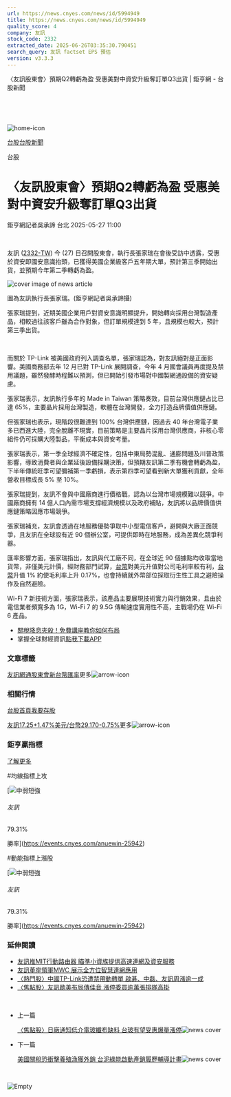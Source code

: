 ```yaml
---
url: https://news.cnyes.com/news/id/5994949
title: https://news.cnyes.com/news/id/5994949
quality_score: 4
company: 友訊
stock_code: 2332
extracted_date: 2025-06-26T03:35:30.790451
search_query: 友訊 factset EPS 預估
version: v3.3.3
---
```


〈友訊股東會〉預期Q2轉虧為盈 受惠美對中資安升級奪訂單Q3出貨 | 鉅亨網 - 台股新聞

‌

‌

![home-icon](/assets/icons/breadCrumb/symbol-icon-home.svg)

[台股](/news/cat/tw_stock)[台股新聞](/news/cat/tw_stock_news)

台股

# 〈友訊股東會〉預期Q2轉虧為盈 受惠美對中資安升級奪訂單Q3出貨

鉅亨網記者吳承諦 台北 2025-05-27 11:00

‌

友訊 ([2332-TW](https://www.cnyes.com/twstock/2332)) 今 (27) 日召開股東會，執行長張家瑞在會後受訪中透露，受惠於資安即國安意識抬頭，已獲得美國企業級客戶五年期大單，預計第三季開始出貨，並預期今年第二季轉虧為盈。

![cover image of news article](/_next/image?url=https%3A%2F%2Fcimg.cnyes.cool%2Fprod%2Fnews%2F5994949%2Fl%2F24a7621cd848efaa2c0041e2ac457cc7.jpg&w=3840&q=75)

圖為友訊執行長張家瑞。(鉅亨網記者吳承諦攝)

張家瑞提到，近期美國企業用戶對資安意識明顯提升，開始轉向採用台灣製造產品，相較過往該客戶雖為合作對象，但訂單規模達到 5 年，且規模也較大，預計第三季出貨。

‌

而關於 TP-Link 被美國政府列入調查名單，張家瑞認為，對友訊絕對是正面影響。美國商務部去年 12 月已對 TP-Link 展開調查，今年 4 月國會議員再度提及禁用議題，雖然發酵時程難以預測，但已開始引發市場對中國製網通設備的資安疑慮。

張家瑞表示，友訊執行多年的 Made in Taiwan 策略奏效，目前台灣供應鏈占比已達 65%，主要晶片採用台灣製造，軟體在台灣開發，全力打造品牌價值供應鏈。

但張家瑞也表示，現階段很難達到 100% 台灣供應鏈，因過去 40 年台灣電子業多已西進大陸，完全脫離不現實，目前策略是主要晶片採用台灣供應商，非核心零組件仍可採購大陸製品，平衡成本與資安考量。

張家瑞表示，第一季全球經濟不確定性，包括中東局勢混亂、通膨問題及川普政策影響，導致消費者與企業延後設備採購決策，但預期友訊第二季有機會轉虧為盈，下半年傳統旺季可望彌補第一季虧損，表示第四季可望看到新大單獲利貢獻，全年營收目標成長 5% 至 10%。

張家瑞提到，友訊不會與中國廠商進行價格戰，認為以台灣市場規模難以競爭。中國廠商擁有 14 億人口內需市場支撐經濟規模以及政府補貼，友訊將以品牌價值供應鏈策略因應市場競爭。

張家瑞補充，友訊會透過在地服務優勢爭取中小型電信客戶，避開與大廠正面競爭，且友訊在全球設有近 90 個辦公室，可提供即時在地服務，成為差異化競爭利器。

匯率影響方面，張家瑞指出，友訊與代工廠不同，在全球近 90 個據點均收取當地貨幣，非僅美元計價，經財務部門試算，[台幣](https://invest.cnyes.com/forex/detail/usdtwd)對美元升值對公司毛利率較有利，[台幣](https://invest.cnyes.com/forex/detail/usdtwd)升值 1% 約使毛利率上升 0.17%，也會持續就外幣部位採取衍生性工具之避險操作及自然避險。

Wi-Fi 7 新技術方面，張家瑞表示，該產品主要展現技術實力與行銷效果，且由於電信業者頻寬多為 1G，Wi-Fi 7 的 9.5G 傳輸速度實用性不高，主戰場仍在 Wi-Fi 6 產品。

* [關稅降息夾殺！免費講座教你如何布局](https://www.rsc.com.tw/Cnyes_RSC/SeminarBooking2025InvestmentOutlook.aspx?utm_source=anue&utm_medium=usstocks_end)
* 掌握全球財經資訊[點我下載APP](http://www.cnyes.com/app/?utm_source=mweb&utm_medium=HamMenuBanner&utm_campaign=fixed&utm_content=entr)

### 文章標籤

[友訊](https://news.cnyes.com/tag/友訊 "友訊")[網通](https://news.cnyes.com/tag/網通 "網通")[股東會](https://news.cnyes.com/tag/股東會 "股東會")[新台幣匯率](https://news.cnyes.com/tag/新台幣匯率 "新台幣匯率")更多![arrow-icon](/assets/icons/arrows/arrow-down.svg)

### 相關行情

[台股首頁](https://www.cnyes.com/twstock)[我要存股](https://supr.link/8OHaU)

[友訊17.25+1.47%](https://www.cnyes.com/twstock/2332)[美元/台幣29.170-0.75%](https://invest.cnyes.com/forex/detail/USDTWD)更多![arrow-icon](/assets/icons/arrows/arrow-down.svg)

### 鉅亨贏指標

[了解更多](https://events.cnyes.com/anuewin-25942)

#均線指標上攻

[![中弱短強](/assets/icons/win-indicator/short-to-long.svg)

###### 友訊

79.31%

勝率](https://events.cnyes.com/anuewin-25942)

#動能指標上漲股

[![中弱短強](/assets/icons/win-indicator/short-to-long.svg)

###### 友訊

79.31%

勝率](https://events.cnyes.com/anuewin-25942)

### 延伸閱讀

* [友訊推MIT行動路由器 瞄準小資族提供高速連網及資安服務](/news/id/5954774)
* [友訊董座領軍MWC 展示全方位智慧連網應用](/news/id/5881583)
* [〈熱門股〉中國TP-Link恐遭禁帶動轉單 啟碁、中磊、友訊周漲逾一成](/news/id/5815809)
* [〈焦點股〉友訊歐美布局傳佳音 漲停委買逾萬張排隊高掛](/news/id/6035567)

‌

* 上一篇

  [〈焦點股〉日廠通知低介電玻纖布缺料 台玻有望受惠爆量漲停](/news/id/5995196)![news cover](https://cimg.cnyes.cool/prod/news/5995196/m/0e69f7ed16d2f37a2679e7aa6dfda702.jpg)
* 下一篇

  [美國關稅恐衝擊養殖漁獲外銷 台泥綠能啟動產銷履歷輔導計畫](/news/id/5994433)![news cover](https://cimg.cnyes.cool/prod/news/5994433/m/dd78cfe359aa0576704afd540c525314.jpg)

‌

![Empty](/assets/icons/skeleton/empty-image.svg)

‌
